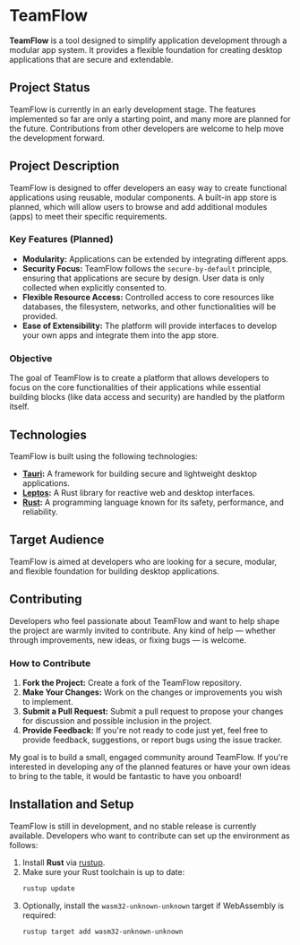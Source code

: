 # TeamFlow

**TeamFlow** is a tool designed to simplify application development through a modular app system. It provides a flexible foundation for creating desktop applications that are secure and extendable.

## Project Status

TeamFlow is currently in an early development stage. The features implemented so far are only a starting point, and many more are planned for the future. Contributions from other developers are welcome to help move the development forward.

## Project Description

TeamFlow is designed to offer developers an easy way to create functional applications using reusable, modular components. A built-in app store is planned, which will allow users to browse and add additional modules (apps) to meet their specific requirements.

### Key Features (Planned)

- **Modularity:** Applications can be extended by integrating different apps.
- **Security Focus:** TeamFlow follows the `secure-by-default` principle, ensuring that applications are secure by design. User data is only collected when explicitly consented to.
- **Flexible Resource Access:** Controlled access to core resources like databases, the filesystem, networks, and other functionalities will be provided.
- **Ease of Extensibility:** The platform will provide interfaces to develop your own apps and integrate them into the app store.

### Objective

The goal of TeamFlow is to create a platform that allows developers to focus on the core functionalities of their applications while essential building blocks (like data access and security) are handled by the platform itself.

## Technologies

TeamFlow is built using the following technologies:

- **[Tauri](https://tauri.app/):** A framework for building secure and lightweight desktop applications.
- **[Leptos](https://github.com/leptos-rs/leptos):** A Rust library for reactive web and desktop interfaces.
- **[Rust](https://www.rust-lang.org/):** A programming language known for its safety, performance, and reliability.

## Target Audience

TeamFlow is aimed at developers who are looking for a secure, modular, and flexible foundation for building desktop applications.

## Contributing

Developers who feel passionate about TeamFlow and want to help shape the project are warmly invited to contribute. Any kind of help — whether through improvements, new ideas, or fixing bugs — is welcome.

### How to Contribute

1. **Fork the Project:** Create a fork of the TeamFlow repository.
2. **Make Your Changes:** Work on the changes or improvements you wish to implement.
3. **Submit a Pull Request:** Submit a pull request to propose your changes for discussion and possible inclusion in the project.
4. **Provide Feedback:** If you're not ready to code just yet, feel free to provide feedback, suggestions, or report bugs using the issue tracker.

My goal is to build a small, engaged community around TeamFlow. If you're interested in developing any of the planned features or have your own ideas to bring to the table, it would be fantastic to have you onboard!

## Installation and Setup

TeamFlow is still in development, and no stable release is currently available. Developers who want to contribute can set up the environment as follows:

1. Install **Rust** via [rustup](https://rustup.rs/).
2. Make sure your Rust toolchain is up to date:
   ```bash
   rustup update
   ```
3. Optionally, install the `wasm32-unknown-unknown` target if WebAssembly is required:
   ```bash
   rustup target add wasm32-unknown-unknown
   ```
